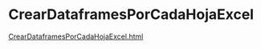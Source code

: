 # CrearDataframesPorCadaHojaExcel

[CrearDataframesPorCadaHojaExcel.html](https://htmlpreview.github.io/?https://github.com/caleb1985/CrearDataframesPorCadaHojaExcel/blob/main/Crear%20DFs%20x%20cada%20hoja%20Excel.nb.html)
